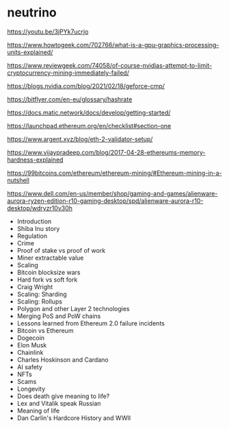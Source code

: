 # neutrino


https://youtu.be/3jPYk7ucrjo



https://www.howtogeek.com/702766/what-is-a-gpu-graphics-processing-units-explained/

https://www.reviewgeek.com/74058/of-course-nvidias-attempt-to-limit-cryptocurrency-mining-immediately-failed/

https://blogs.nvidia.com/blog/2021/02/18/geforce-cmp/

https://bitflyer.com/en-eu/glossary/hashrate

https://docs.matic.network/docs/develop/getting-started/

https://launchpad.ethereum.org/en/checklist#section-one

https://www.argent.xyz/blog/eth-2-validator-setup/

https://www.vijaypradeep.com/blog/2017-04-28-ethereums-memory-hardness-explained

https://99bitcoins.com/ethereum/ethereum-mining/#Ethereum-mining-in-a-nutshell

https://www.dell.com/en-us/member/shop/gaming-and-games/alienware-aurora-ryzen-edition-r10-gaming-desktop/spd/alienware-aurora-r10-desktop/wdryzr10v30h





- Introduction
- Shiba Inu story
- Regulation
- Crime
- Proof of stake vs proof of work
- Miner extractable value
- Scaling
- Bitcoin blocksize wars
- Hard fork vs soft fork
- Craig Wright
- Scaling: Sharding
- Scaling: Rollups
- Polygon and other Layer 2 technologies
- Merging PoS and PoW chains
- Lessons learned from Ethereum 2.0 failure incidents
- Bitcoin vs Ethereum
- Dogecoin
- Elon Musk
- Chainlink
- Charles Hoskinson and Cardano
- AI safety
- NFTs
- Scams
- Longevity
- Does death give meaning to life?
- Lex and Vitalik speak Russian
- Meaning of life
- Dan Carlin's Hardcore History and WWII



